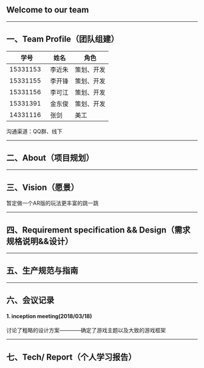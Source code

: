 ## Welcome to our team
---

## 一、Team Profile（团队组建）
|学号|姓名|角色|
|---|---|---|
|15331153   |李近朱   |策划、开发|
|15331155   |李开锋   |策划、开发|
|15331156   |李可江   |策划、开发|
|15331391   |金东俊   |策划、开发|
|14331116   |张剑     |美工|

沟通渠道：QQ群、线下

---

## 二、About（项目规划）


---

## 三、Vision（愿景）
暂定做一个AR版的玩法更丰富的跳一跳

---

## 四、Requirement specification && Design（需求规格说明&&设计）


---

## 五、生产规范与指南


---

## 六、会议记录

#### 1. inception meeting(2018/03/18)
讨论了粗略的设计方案————确定了游戏主题以及大致的游戏框架

---

## 七、Tech/ Report（个人学习报告）

